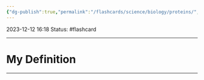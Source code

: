 ```yaml
---
{"dg-publish":true,"permalink":"/flashcards/science/biology/proteins/","updated":"2024-03-01T08:57:58.932-06:00"}
---
```


2023-12-12 
16:18
Status: #flashcard 



---
# My Definition


---